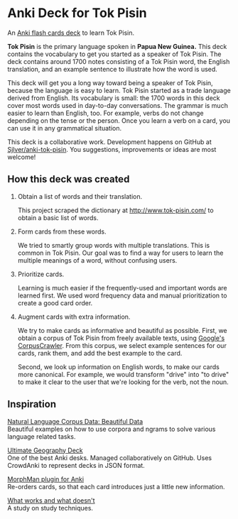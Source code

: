 Anki Deck for Tok Pisin
=======================

An [Anki flash cards deck][deck] to learn Tok Pisin.

**Tok Pisin** is the primary language spoken in **Papua New Guinea.** This deck
contains the vocabulary to get you started as a speaker of Tok Pisin. The deck
contains around 1700 notes consisting of a Tok Pisin word, the English
translation, and an example sentence to illustrate how the word is used.

This deck will get you a long way toward being a speaker of Tok Pisin, because
the language is easy to learn. Tok Pisin started as a trade language derived
from English. Its vocabulary is small: the 1700 words in this deck cover most
words used in day-to-day conversations. The grammar is much easier to learn than
English, too. For example, verbs do not change depending on the tense or the
person. Once you learn a verb on a card, you can use it in any grammatical
situation.

This deck is a collaborative work. Development happens on GitHub at
[Sjlver/anki-tok-pisin][github]. You suggestions, improvements or ideas are most
welcome!

[deck]: https://ankiweb.net/shared/info/1365902313
[github]: https://github.com/Sjlver/anki-tok-pisin


How this deck was created
-------------------------

1.  Obtain a list of words and their translation.

    This project scraped the dictionary at <http://www.tok-pisin.com/> to
    obtain a basic list of words.

2.  Form cards from these words.

    We tried to smartly group words with multiple translations. This is common
    in Tok Pisin. Our goal was to find a way for users to learn the multiple
    meanings of a word, without confusing users.

3.  Prioritize cards.

    Learning is much easier if the frequently-used and important words are
    learned first. We used word frequency data and manual prioritization to
    create a good card order.

4.  Augment cards with extra information.

    We try to make cards as informative and beautiful as possible. First, we
    obtain a corpus of Tok Pisin from freely available texts, using [Google's
    CorpusCrawler][corpuscrawler]. From this corpus, we select example
    sentences for our cards, rank them, and add the best example to the card.

    Second, we look up information on English words, to make our cards more
    canonical. For example, we would transform "drive" into "to drive" to make
    it clear to the user that we're looking for the verb, not the noun.

[corpuscrawler]: https://github.com/googlei18n/corpuscrawler 


Inspiration
-----------

[Natural Language Corpus Data: Beautiful Data](http://norvig.com/ngrams/) \
Beautiful examples on how to use corpora and ngrams to solve various language
related tasks.

[Ultimate Geography Deck](https://github.com/axelboc/anki-ultimate-geography) \
One of the best Anki desks. Managed collaboratively on GitHub. Uses CrowdAnki to
represent decks in JSON format.

[MorphMan plugin for Anki](https://github.com/kaegi/MorphMan) \
Re-orders cards, so that each card introduces just a little new information.

[What works and what doesn't](https://info.maths.ed.ac.uk/assets/files/LandT/what_works_what_doesnt.pdf) \
A study on study techniques.
